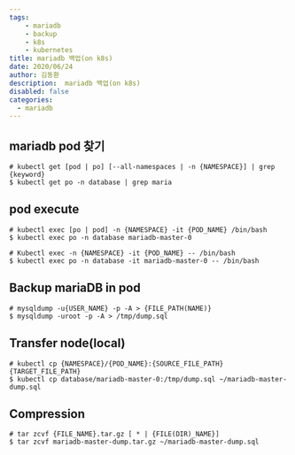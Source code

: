 ```yaml
---
tags: 
    - mariadb
    - backup
    - k8s
    - kubernetes
title: mariadb 백업(on k8s)
date: 2020/06/24
author: 김동환
description:  mariadb 백업(on k8s)
disabled: false
categories:
  - mariadb
---
```


## mariadb pod 찾기
```
# kubectl get [pod | po] [--all-namespaces | -n {NAMESPACE}] | grep {keyword}
$ kubectl get po -n database | grep maria
```

## pod execute
```
# kubectl exec [po | pod] -n {NAMESPACE} -it {POD_NAME} /bin/bash
$ kubectl exec po -n database mariadb-master-0

# Kubectl exec -n {NAMESPACE} -it {POD_NAME} -- /bin/bash
$ kubectl exec po -n database -it mariadb-master-0 -- /bin/bash
```

## Backup mariaDB in pod
```
# mysqldump -u{USER_NAME} -p -A > {FILE_PATH(NAME)}
$ mysqldump -uroot -p -A > /tmp/dump.sql
```

## Transfer node(local)
```
# kubectl cp {NAMESPACE}/{POD_NAME}:{SOURCE_FILE_PATH} {TARGET_FILE_PATH}
$ kubectl cp database/mariadb-master-0:/tmp/dump.sql ~/mariadb-master-dump.sql
```

## Compression
```
# tar zcvf {FILE_NAME}.tar.gz [ * | {FILE(DIR)_NAME}]
$ tar zcvf mariadb-master-dump.tar.gz ~/mariadb-master-dump.sql
```